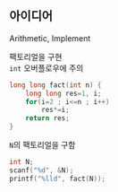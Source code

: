 ## 아이디어
Arithmetic, Implement

팩토리얼을 구현  
`int` 오버플로우에 주의
```c
long long fact(int n) {
	long long res=1, i;
	for(i=2 ; i<=n ; i++)
		res*=i;
	return res;
}
```
`N`의 팩토리얼을 구함
```c
int N;
scanf("%d", &N);
printf("%lld", fact(N));
```